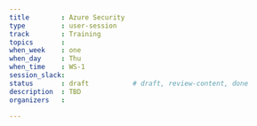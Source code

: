 ```yaml
---
title        : Azure Security
type         : user-session
track        : Training
topics       : 
when_week    : one
when_day     : Thu
when_time    : WS-1
session_slack:
status       : draft           # draft, review-content, done
description  : TBD
organizers   : 

---
```


<!--(add intro)

## WHY

(...)

## What

(...)

## Outcomes

(...)

## References

(...)


## Previous-->
